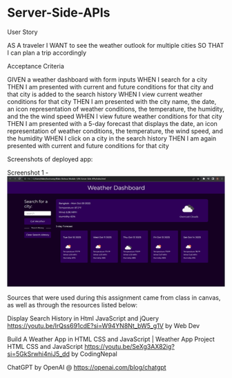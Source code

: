 # Server-Side-APIs

User Story

AS A traveler
I WANT to see the weather outlook for multiple cities
SO THAT I can plan a trip accordingly

Acceptance Criteria

GIVEN a weather dashboard with form inputs
WHEN I search for a city
THEN I am presented with current and future conditions for that city and that city is added to the search history
WHEN I view current weather conditions for that city
THEN I am presented with the city name, the date, an icon representation of weather conditions, the temperature, the humidity, and the the wind speed
WHEN I view future weather conditions for that city
THEN I am presented with a 5-day forecast that displays the date, an icon representation of weather conditions, the temperature, the wind speed, and the humidity
WHEN I click on a city in the search history
THEN I am again presented with current and future conditions for that city

Screenshots of deployed app:

Screenshot 1 - ![Deployed Application](photos/06-Deployed.png)

Sources that were used during this assignment came from class in canvas, as well as through the resources listed below:

Display Search History in Html JavaScript and jQuery https://youtu.be/IrQss691cdE?si=W94YN8Nt_bW5_g1V by Web Dev

Build A Weather App in HTML CSS and JavaScript | Weather App Project HTML CSS and JavaScript https://youtu.be/SeXg3AX82ig?si=5GkSrwhi4niJ5_dd by CodingNepal

ChatGPT by OpenAI @ https://openai.com/blog/chatgpt
